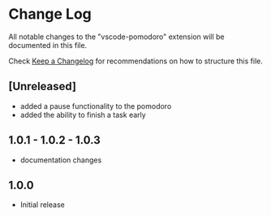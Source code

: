 # Change Log
All notable changes to the "vscode-pomodoro" extension will be documented in this file.

Check [Keep a Changelog](http://keepachangelog.com/) for recommendations on how to structure this file.

## [Unreleased]
- added a pause functionality to the pomodoro
- added the ability to finish a task early

## 1.0.1 - 1.0.2 - 1.0.3
- documentation changes

## 1.0.0
- Initial release